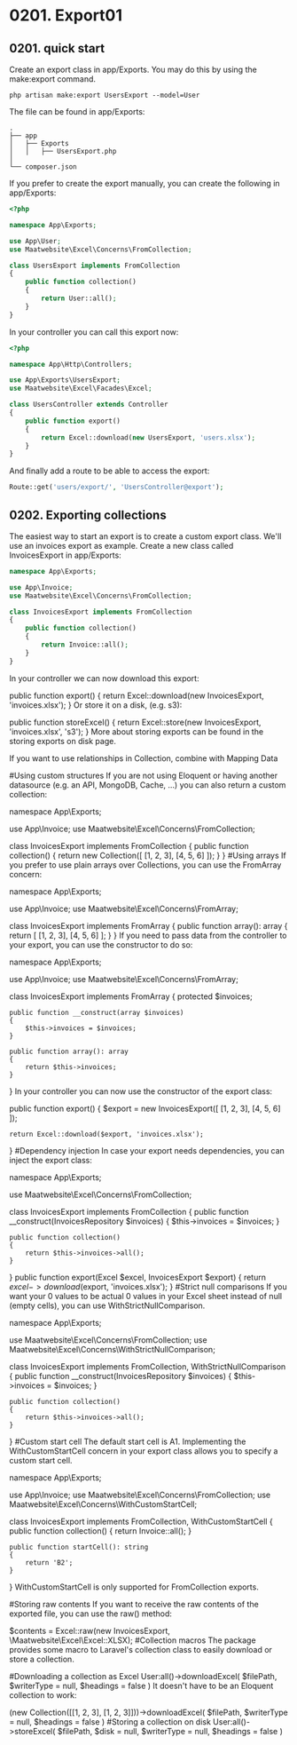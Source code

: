 # 0201. Export01

## 0201. quick start

Create an export class in app/Exports. You may do this by using the make:export command.

    php artisan make:export UsersExport --model=User

The file can be found in app/Exports:

```
.
├── app
│   ├── Exports
│   │   ├── UsersExport.php
│ 
└── composer.json
```

If you prefer to create the export manually, you can create the following in app/Exports:

```php
<?php

namespace App\Exports;

use App\User;
use Maatwebsite\Excel\Concerns\FromCollection;

class UsersExport implements FromCollection
{
    public function collection()
    {
        return User::all();
    }
}
```

In your controller you can call this export now:

```php
<?php

namespace App\Http\Controllers;

use App\Exports\UsersExport;
use Maatwebsite\Excel\Facades\Excel;

class UsersController extends Controller 
{
    public function export() 
    {
        return Excel::download(new UsersExport, 'users.xlsx');
    }
}
```

And finally add a route to be able to access the export:

```php
Route::get('users/export/', 'UsersController@export');
```

## 0202. Exporting collections

The easiest way to start an export is to create a custom export class. We'll use an invoices export as example. Create a new class called InvoicesExport in app/Exports:

```php
namespace App\Exports;

use App\Invoice;
use Maatwebsite\Excel\Concerns\FromCollection;

class InvoicesExport implements FromCollection
{
    public function collection()
    {
        return Invoice::all();
    }
}
```

In your controller we can now download this export:

public function export() 
{
    return Excel::download(new InvoicesExport, 'invoices.xlsx');
}
Or store it on a disk, (e.g. s3):

public function storeExcel() 
{
    return Excel::store(new InvoicesExport, 'invoices.xlsx', 's3');
}
More about storing exports can be found in the storing exports on disk page.

If you want to use relationships in Collection, combine with Mapping Data

#Using custom structures
If you are not using Eloquent or having another datasource (e.g. an API, MongoDB, Cache, ...) you can also return a custom collection:

namespace App\Exports;

use App\Invoice;
use Maatwebsite\Excel\Concerns\FromCollection;

class InvoicesExport implements FromCollection
{
    public function collection()
    {
        return new Collection([
            [1, 2, 3],
            [4, 5, 6]
        ]);
    }
}
#Using arrays
If you prefer to use plain arrays over Collections, you can use the FromArray concern:

namespace App\Exports;

use App\Invoice;
use Maatwebsite\Excel\Concerns\FromArray;

class InvoicesExport implements FromArray
{
    public function array(): array
    {
        return [
            [1, 2, 3],
            [4, 5, 6]
        ];
    }
}
If you need to pass data from the controller to your export, you can use the constructor to do so:

namespace App\Exports;

use App\Invoice;
use Maatwebsite\Excel\Concerns\FromArray;

class InvoicesExport implements FromArray
{
    protected $invoices;

    public function __construct(array $invoices)
    {
        $this->invoices = $invoices;
    }

    public function array(): array
    {
        return $this->invoices;
    }
}
In your controller you can now use the constructor of the export class:

public function export() 
{
    $export = new InvoicesExport([
        [1, 2, 3],
        [4, 5, 6]
    ]);

    return Excel::download($export, 'invoices.xlsx');
}
#Dependency injection
In case your export needs dependencies, you can inject the export class:

namespace App\Exports;

use Maatwebsite\Excel\Concerns\FromCollection;

class InvoicesExport implements FromCollection
{
    public function __construct(InvoicesRepository $invoices)
    {
        $this->invoices = $invoices;
    }

    public function collection()
    {
        return $this->invoices->all();
    }
}
public function export(Excel $excel, InvoicesExport $export) 
{
    return $excel->download($export, 'invoices.xlsx');
}
#Strict null comparisons
If you want your 0 values to be actual 0 values in your Excel sheet instead of null (empty cells), you can use WithStrictNullComparison.

namespace App\Exports;

use Maatwebsite\Excel\Concerns\FromCollection;
use Maatwebsite\Excel\Concerns\WithStrictNullComparison;

class InvoicesExport implements FromCollection, WithStrictNullComparison
{
    public function __construct(InvoicesRepository $invoices)
    {
        $this->invoices = $invoices;
    }

    public function collection()
    {
        return $this->invoices->all();
    }
}
#Custom start cell
The default start cell is A1. Implementing the WithCustomStartCell concern in your export class allows you to specify a custom start cell.

namespace App\Exports;

use App\Invoice;
use Maatwebsite\Excel\Concerns\FromCollection;
use Maatwebsite\Excel\Concerns\WithCustomStartCell;

class InvoicesExport implements FromCollection, WithCustomStartCell
{
    public function collection()
    {
        return Invoice::all();
    }

    public function startCell(): string
    {
        return 'B2';
    }
}
WithCustomStartCell is only supported for FromCollection exports.

#Storing raw contents
If you want to receive the raw contents of the exported file, you can use the raw() method:

$contents = Excel::raw(new InvoicesExport, \Maatwebsite\Excel\Excel::XLSX);
#Collection macros
The package provides some macro to Laravel's collection class to easily download or store a collection.

#Downloading a collection as Excel
User:all()->downloadExcel(
    $filePath,
    $writerType = null,
    $headings = false
)
It doesn't have to be an Eloquent collection to work:

(new Collection([[1, 2, 3], [1, 2, 3]]))->downloadExcel(
    $filePath,
    $writerType = null,
    $headings = false
)
#Storing a collection on disk
User:all()->storeExcel(
    $filePath,
    $disk = null,
    $writerType = null,
    $headings = false
)



